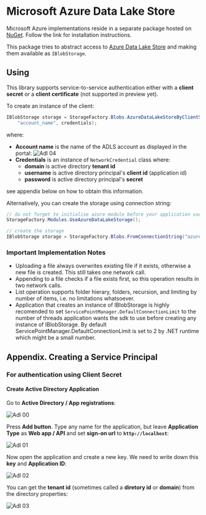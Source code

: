 # Microsoft Azure Data Lake Store

Microsoft Azure implementations reside in a separate package hosted on [NuGet](https://www.nuget.org/packages/Storage.Net.Microsoft.Azure.DataLake.Store/). Follow the link for installation instructions.

This package tries to abstract access to [Azure Data Lake Store](https://azure.microsoft.com/en-gb/services/data-lake-store/) and making them available as `IBlobStorage`.

## Using

This library supports service-to-service authentication either with a **client secret** or a **client certificate** (not supported in preview yet).

To create an instance of the client:

```csharp
IBlobStorage storage = StorageFactory.Blobs.AzureDataLakeStoreByClientSecret(
	"account_name", credentials);
```

where:
- **Account name** is the name of the ADLS account as displayed in the portal: ![Adl 04](adl-04.png)
- **Credentials** is an instance of `NetworkCredential` class where:
  - **domain** is active directory __tenant id__
  - **username** is active directory principal's __client id__ (application id)
  - **password** is active directory principal's __secret__

see appendix below on how to obtain this information.

Alternatively, you can create the storage using connection string:

```csharp
// do not forget to initialise azure module before your application uses connection strings:
StorageFactory.Modules.UseAzureDataLakeStorage();

// create the storage
IBlobStorage storage = StorageFactory.Blobs.FromConnectionString("azure.datalakestore://accountName=...;tenantId=...;principalId=...;principalSecret=...");
```

### Important Implementation Notes

- Uploading a file always overwrites existing file if it exists, otherwise a new file is created. This still takes one network call.
- Appending to a file checks if a file exists first, so this operation results in two network calls.
- List operation supports folder hierary, folders, recursion, and limiting by number of items, i.e. no limitations whatsoever.
- Application that creates an instance of IBlobStorage is highly recomended to set `ServicePointManager.DefaultConnectionLimit` to the number of threads application wants the sdk to use before creating any instance of IBlobStorage. By default ServicePointManager.DefaultConnectionLimit is set to 2 by .NET runtime which might be a small number.


## Appendix. Creating a Service Principal

### For authentication using Client Secret

#### Create Active Directory Application

Go to **Active Directory / App registrations**:

![Adl 00](adl-00.png)

Press **Add button**. Type any name for the application, but leave **Application Type** as **Web app / API** and set **sign-on url** to **`http://localhost`**:

![Adl 01](adl-01.png)

Now open the application and create a new key. We need to write down this **key** and **Application ID**:

![Adl 02](adl-02.png)

You can get the **tenant id** (sometimes called a **diretory id** or **domain**) from the directory properties:

![Adl 03](adl-03.png)
